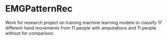 # EMGPatternRec
Work for research project on training machine learning models to classify 17 different hand movements from 11 people with amputations and 11 people without for comparison.
